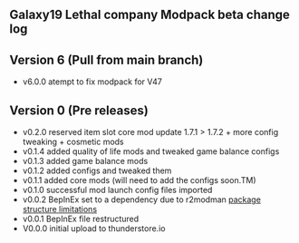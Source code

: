 ## Galaxy19 Lethal company Modpack beta change log

## Version 6 (Pull from main branch)
- v6.0.0 atempt to fix modpack for V47

## Version 0 (Pre releases)
- v0.2.0 reserved item slot core mod update 1.7.1 > 1.7.2 + more config tweaking + cosmetic mods 
- v0.1.4 added quality of life mods and tweaked game balance configs
- v0.1.3 added game balance mods
- v0.1.2 added configs and tweaked them
- v0.1.1 added core mods (will need to add the configs soon.TM)
- v0.1.0 successful mod launch config files imported
- v0.0.2 BepInEx set to a dependency due to r2modman [package structure limitations](https://github.com/ebkr/r2modmanPlus/wiki/Structuring-your-Thunderstore-package)
- v0.0.1 BepInEx file restructured 
- V0.0.0 initial upload to thunderstore.io
